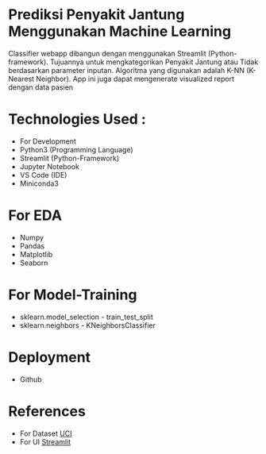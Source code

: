# Prediksi Penyakit Jantung Menggunakan Machine Learning
Classifier webapp dibangun dengan menggunakan Streamlit (Python-framework). Tujuannya untuk mengkategorikan Penyakit Jantung atau Tidak berdasarkan parameter inputan. Algoritma yang digunakan adalah K-NN (K-Nearest Neighbor). App ini juga dapat mengenerate visualized report dengan data pasien

# Technologies Used :
- For Development
- Python3 (Programming Language)
- Streamlit (Python-Framework)
- Jupyter Notebook
- VS Code (IDE)
- Miniconda3

# For EDA
- Numpy
- Pandas
- Matplotlib
- Seaborn

# For Model-Training
- sklearn.model_selection - train_test_split
- sklearn.neighbors - KNeighborsClassifier

# Deployment
- Github

# References
- For Dataset [UCI](https://archive.ics.uci.edu/dataset/45/heart+disease)
- For UI [Streamlit](https://streamlit.io/)

